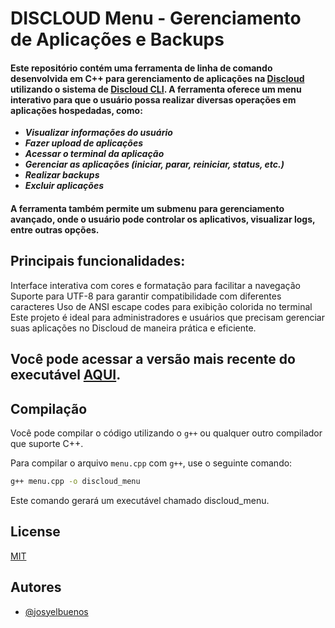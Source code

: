 # DISCLOUD Menu - Gerenciamento de Aplicações e Backups

#### Este repositório contém uma ferramenta de linha de comando desenvolvida em C++ para gerenciamento de aplicações na [Discloud](https://github.com/discloud) utilizando o sistema de [Discloud CLI](https://github.com/discloud/cli). A ferramenta oferece um menu interativo para que o usuário possa realizar diversas operações em aplicações hospedadas, como:

- ***Visualizar informações do usuário***
- ***Fazer upload de aplicações***
- ***Acessar o terminal da aplicação***
- ***Gerenciar as aplicações (iniciar, parar, reiniciar, status, etc.)***
- ***Realizar backups***
- ***Excluir aplicações***

#### A ferramenta também permite um submenu para gerenciamento avançado, onde o usuário pode controlar os aplicativos, visualizar logs, entre outras opções.

## Principais funcionalidades:

Interface interativa com cores e formatação para facilitar a navegação
Suporte para UTF-8 para garantir compatibilidade com diferentes caracteres
Uso de ANSI escape codes para exibição colorida no terminal
Este projeto é ideal para administradores e usuários que precisam gerenciar suas aplicações no Discloud de maneira prática e eficiente.

## Você pode acessar a versão mais recente do executável [AQUI](https://github.com/josyelbuenos/Discloud-Menu./releases/).

## Compilação

Você pode compilar o código utilizando o `g++` ou qualquer outro compilador que suporte C++.

Para compilar o arquivo `menu.cpp` com `g++`, use o seguinte comando:

```bash
g++ menu.cpp -o discloud_menu
```
Este comando gerará um executável chamado discloud_menu.

## License

[MIT](https://github.com/josyelbuenos/Discloud-Menu./blob/main/LICENSE)

## Autores

- [@josyelbuenos](https://www.github.com/josyelbuenos)
